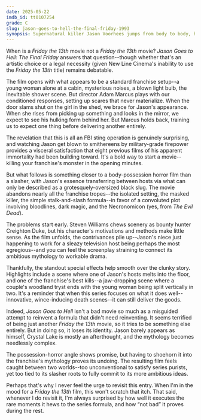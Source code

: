 ```yaml
---
date: 2025-05-22
imdb_id: tt0107254
grade: C
slug: jason-goes-to-hell-the-final-friday-1993
synopsis: Supernatural killer Jason Voorhees jumps from body to body, hunting down the last of his bloodline so he can be reborn.
---
```


When is a _Friday the 13th_ movie not a _Friday the 13th_ movie? _Jason Goes to Hell: The Final Friday_ answers that question--though whether that's an artistic choice or a legal necessity (given New Line Cinema's inability to use the _Friday the 13th_ title) remains debatable.

The film opens with what appears to be a standard franchise setup--a young woman alone at a cabin, mysterious noises, a blown light bulb, the inevitable shower scene. But director Adam Marcus plays with our conditioned responses, setting up scares that never materialize. When the door slams shut on the girl in the shed, we brace for Jason's appearance. When she rises from picking up something and looks in the mirror, we expect to see his hulking form behind her. But Marcus holds back, training us to expect one thing before delivering another entirely.

The revelation that this is all an FBI sting operation is genuinely surprising, and watching Jason get blown to smithereens by military-grade firepower provides a visceral satisfaction that eight previous films of his apparent immortality had been building toward. It's a bold way to start a movie--killing your franchise's monster in the opening minutes.

But what follows is something closer to a body-possession horror film than a slasher, with Jason's essence transferring between hosts via what can only be described as a grotesquely-oversized black slug. The movie abandons nearly all the franchise tropes--the isolated setting, the masked killer, the simple stalk-and-slash formula--in favor of a convoluted plot involving bloodlines, dark magic, and the Necronomicon (yes, from <span data-imdb-id="tt0083907">_The Evil Dead_</span>).

The problems start early. Steven Williams chews scenery as bounty hunter Creighton Duke, but his character's motivations and methods make little sense. As the film unfolds, the contrivances pile up--Jason's niece just happening to work for a sleazy television host being perhaps the most egregious--and you can feel the screenplay straining to connect its ambitious mythology to workable drama.

Thankfully, the standout special effects help smooth over the clunky story. Highlights include a scene where one of Jason's hosts melts into the floor, and one of the franchise's best kills--a jaw-dropping scene where a couple's woodland tryst ends with the young woman being split vertically in two. It's a reminder that when this series focuses on what it does well--innovative, wince-inducing death scenes--it can still deliver the goods.

Indeed, _Jason Goes to Hell_ isn't a bad movie so much as a misguided attempt to reinvent a formula that didn't need reinventing. It seems terrified of being just another _Friday the 13th_ movie, so it tries to be something else entirely. But in doing so, it loses its identity. Jason barely appears as himself, Crystal Lake is mostly an afterthought, and the mythology becomes needlessly complex. 

The possession-horror angle shows promise, but having to shoehorn it into the franchise's mythology proves its undoing. The resulting film feels caught between two worlds--too unconventional to satisfy series purists, yet too tied to its slasher roots to fully commit to its more ambitious ideas.

Perhaps that's why I never feel the urge to revisit this entry. When I'm in the mood for a _Friday the 13th_ film, this won't scratch that itch. That said, whenever I do revisit it, I'm always surprised by how well it executes the rare moments it hews to the series formula, and how “not bad” it proves during the rest.

